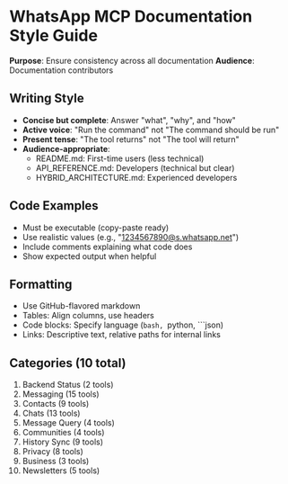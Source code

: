 # WhatsApp MCP Documentation Style Guide

**Purpose**: Ensure consistency across all documentation
**Audience**: Documentation contributors

## Writing Style

- **Concise but complete**: Answer "what", "why", and "how"
- **Active voice**: "Run the command" not "The command should be run"
- **Present tense**: "The tool returns" not "The tool will return"
- **Audience-appropriate**:
  - README.md: First-time users (less technical)
  - API_REFERENCE.md: Developers (technical but clear)
  - HYBRID_ARCHITECTURE.md: Experienced developers

## Code Examples

- Must be executable (copy-paste ready)
- Use realistic values (e.g., "1234567890@s.whatsapp.net")
- Include comments explaining what code does
- Show expected output when helpful

## Formatting

- Use GitHub-flavored markdown
- Tables: Align columns, use headers
- Code blocks: Specify language (```bash, ```python, ```json)
- Links: Descriptive text, relative paths for internal links

## Categories (10 total)

1. Backend Status (2 tools)
2. Messaging (15 tools)
3. Contacts (9 tools)
4. Chats (13 tools)
5. Message Query (4 tools)
6. Communities (4 tools)
7. History Sync (9 tools)
8. Privacy (8 tools)
9. Business (3 tools)
10. Newsletters (5 tools)
